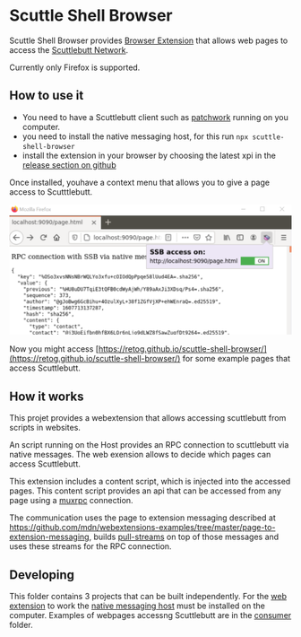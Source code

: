 # Scuttle Shell Browser

Scuttle Shell Browser provides [Browser Extension](https://developer.mozilla.org/en-US/docs/Mozilla/Add-ons/WebExtensions) 
that allows web pages to access the [Scuttlebutt Network](https://scuttlebutt.nz/).

Currently only Firefox is supported.

## How to use it

- You need to have a Scuttlebutt client such as [patchwork](https://github.com/ssbc/patchwork) running on you computer.
- you need to install the native messaging host, for this run `npx scuttle-shell-browser`
- install the extension in your browser by choosing the latest xpi in the [release section on github](https://github.com/retog/scuttle-shell-browser/releases)

Once installed, youhave a context menu that allows you to give a page access to Scutttlebutt.

![Context menu to enable SSB aceess](images/scuttle-shell-browser-screenshot.png)

Now you might access [https://retog.github.io/scuttle-shell-browser/](https://retog.github.io/scuttle-shell-browser/)
for some example pages that access Scuttlebutt.

## How it works

This projet provides a webextension that allows accessing scuttlebutt from scripts in websites.

An script running on the Host provides an RPC connection to scuttlebutt via native messages. The web exension allows to decide which pages can access Scuttlebutt.

This extension includes a content script, which is injected into the accessed pages. This
content script provides an api that can be accessed from any page using a [muxrpc](https://github.com/ssb-js/muxrpc) connection.

The communication uses the page to extension messaging described at https://github.com/mdn/webextensions-examples/tree/master/page-to-extension-messaging, builds [pull-streams](https://github.com/pull-stream/pull-stream) on top of those messages and uses these streams for the RPC connection.


## Developing

This folder contains 3 projects that can be built independently. For the [web extension](web-extension) to work the 
[native messaging host](native-messaging-host) must be installed on the computer. Examples of webpages accessng Scuttlebutt are in the [consumer](consumer) folder.

